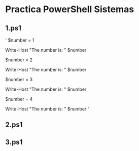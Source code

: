 # Practica PowerShell Sistemas
## 1.ps1
' $number = 1

Write-Host "The number is: " $number

$number = 2

Write-Host "The number is: " $number

$number = 3

Write-Host "The number is: " $number

$number = 4

Write-Host "The number is: " $number '


## 2.ps1
## 3.ps1
